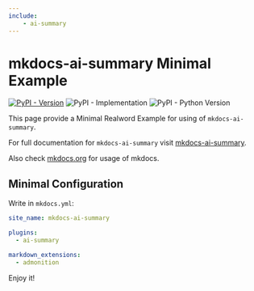 ```yaml
---
include:
    - ai-summary
---
```

# mkdocs-ai-summary Minimal Example

[![PyPI - Version](https://img.shields.io/pypi/v/mkdocs-ai-summary)](https://pypi.org/project/mkdocs-ai-summary/)
![PyPI - Implementation](https://img.shields.io/pypi/implementation/mkdocs-ai-summary)
![PyPI - Python Version](https://img.shields.io/pypi/pyversions/mkdocs-ai-summary)

This page provide a Minimal Realword Example for using of `mkdocs-ai-summary`.

For full documentation for `mkdocs-ai-summary` visit [mkdocs-ai-summary](https://github.com/AIboy996/mkdocs-ai-summary). 

Also check [mkdocs.org](https://www.mkdocs.org) for usage of mkdocs.

## Minimal Configuration
Write in `mkdocs.yml`:

```yaml
site_name: mkdocs-ai-summary

plugins:
  - ai-summary

markdown_extensions:
  - admonition
```

Enjoy it!